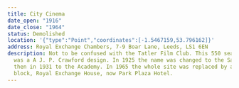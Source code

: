 ```yaml
---
title: City Cinema
date_open: "1916"
date_close: "1964"
status: Demolished
location: '{"type":"Point","coordinates":[-1.5467159,53.796162]}'
address: Royal Exchange Chambers, 7-9 Boar Lane, Leeds, LS1 6EN
description: Not to be confused with the Tatler Film Club. This 550 seat cinema
  was a A J. P. Crawford design. In 1925 the name was changed to the Savoy and
  then in 1931 to the Academy. In 1965 the whole site was replaced by a tower
  block, Royal Exchange House, now Park Plaza Hotel.
---
```


